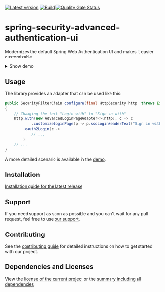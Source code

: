 [![Latest version](https://img.shields.io/maven-central/v/software.xdev/spring-security-advanced-authentication-ui?logo=apache%20maven)](https://mvnrepository.com/artifact/software.xdev/spring-security-advanced-authentication-ui)
[![Build](https://img.shields.io/github/actions/workflow/status/xdev-software/spring-security-advanced-authentication-ui/checkBuild.yml?branch=develop)](https://github.com/xdev-software/spring-security-advanced-authentication-ui/actions/workflows/checkBuild.yml?query=branch%3Adevelop)
[![Quality Gate Status](https://sonarcloud.io/api/project_badges/measure?project=xdev-software_spring-security-advanced-authentication-ui&metric=alert_status)](https://sonarcloud.io/dashboard?id=xdev-software_spring-security-advanced-authentication-ui)

# spring-security-advanced-authentication-ui

Modernizes the default Spring Web Authentication UI and makes it easier customizable.

<details><summary>Show demo</summary>

<p align="center">
<img src="./assets/demo.png" alt="Demo" />
</p>

</details>

## Usage

The library provides an adapter that can be used like this:
```java
public SecurityFilterChain configure(final HttpSecurity http) throws Exception
{
    // Changing the text "Login with" to "Sign in with"
    http.with(new AdvancedLoginPageAdapter<>(http), c -> c
            .customizeLoginPage(p -> p.ssoLoginHeaderText("Sign in with")))
        .oauth2Login(c -> 
            // ...
        )
    // ...
}
```

A more detailed scenario is available in the [demo](./spring-security-advanced-authentication-ui-demo/).

## Installation
[Installation guide for the latest release](https://github.com/xdev-software/spring-security-advanced-authentication-ui/releases/latest#Installation)


## Support
If you need support as soon as possible and you can't wait for any pull request, feel free to use [our support](https://xdev.software/en/services/support).

## Contributing
See the [contributing guide](./CONTRIBUTING.md) for detailed instructions on how to get started with our project.

## Dependencies and Licenses
View the [license of the current project](LICENSE) or the [summary including all dependencies](https://xdev-software.github.io/spring-security-advanced-authentication-ui/dependencies)
